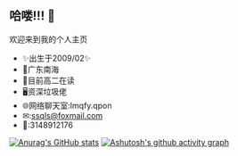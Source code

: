 ## 哈喽!!! 👋

欢迎来到我的个人主页

- ✨出生于2009/02✨
- 📍广东南海
- 📕目前高二在读
- 🖥️资深垃圾佬
- 🌐网络聊天室:Imqfy.qpon
- ✉:ssqls@foxmail.com
- 🐧:3148912176

[![Anurag's GitHub stats](https://github-readme-stats.vercel.app/api?username=ssqls666)](https://github.com/anuraghazra/github-readme-stats)
[![Ashutosh's github activity graph](https://github-readme-activity-graph.vercel.app/graph?username=ssqls666)](https://github.com/ashutosh00710/github-readme-activity-graph)

